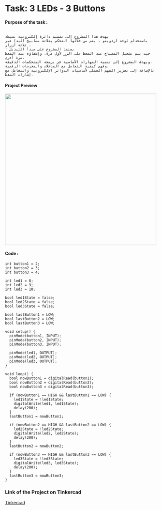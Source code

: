 # Task: 3 LEDs - 3 Buttons

#### Purpose of the task :

``` 

يهدف هذا المشروع إلى تصميم دائرة إلكترونية بسيطة 
باستخدام لوحة اردوينو ، يتم من خلالها التحكم بثلاثة مصابيح (ليد) عبر ثلاثة أزرار .
يعتمد المشروع على مبدأ التبديل ؛
حيث يتم تشغيل المصباح عند الضغط على الزر لأول مرة، وإطفاؤه عند الضغط مرة أخرى.
ويهدف المشروع إلى تنمية المهارات الأساسية في برمجة المتحكمات الدقيقة، 
وفهم كيفية التعامل مع المدخلات والمخرجات الرقمية، 
بالإضافة إلى تعزيز الفهم العملي لأساسيات الدوائر الإلكترونية والتعامل مع إشارات الضغط.
```
#### Project Preview 
<img src= "https://github.com/user-attachments/assets/52c09654-8d52-41bb-98a0-2c5396e84982" width="500" hight="500">


#### Code :
```
int button1 = 2;
int button2 = 3;
int button3 = 4;

int led1 = 8;
int led2 = 9;
int led3 = 10;

bool led1State = false;
bool led2State = false;
bool led3State = false;

bool lastButton1 = LOW;
bool lastButton2 = LOW;
bool lastButton3 = LOW;

void setup() {
  pinMode(button1, INPUT);
  pinMode(button2, INPUT);
  pinMode(button3, INPUT);

  pinMode(led1, OUTPUT);
  pinMode(led2, OUTPUT);
  pinMode(led3, OUTPUT);
}

void loop() {
  bool nowButton1 = digitalRead(button1);
  bool nowButton2 = digitalRead(button2);
  bool nowButton3 = digitalRead(button3);

  if (nowButton1 == HIGH && lastButton1 == LOW) {
    led1State = !led1State;
    digitalWrite(led1, led1State);
    delay(200);
  }
  lastButton1 = nowButton1;

  if (nowButton2 == HIGH && lastButton2 == LOW) {
    led2State = !led2State;
    digitalWrite(led2, led2State);
    delay(200);
  }
  lastButton2 = nowButton2;

  if (nowButton3 == HIGH && lastButton3 == LOW) {
    led3State = !led3State;
    digitalWrite(led3, led3State);
    delay(200);
  }
  lastButton3 = nowButton3;
}

```

### Link of the Project on Tinkercad
[Tinkercad](https://www.tinkercad.com/things/lbVPt0b9QpI-cool-snaget-lappi?sharecode=DPwAyhGEEWpVylFeTHl-gLt83q1yfqTiHcioFM8MUBo) 

